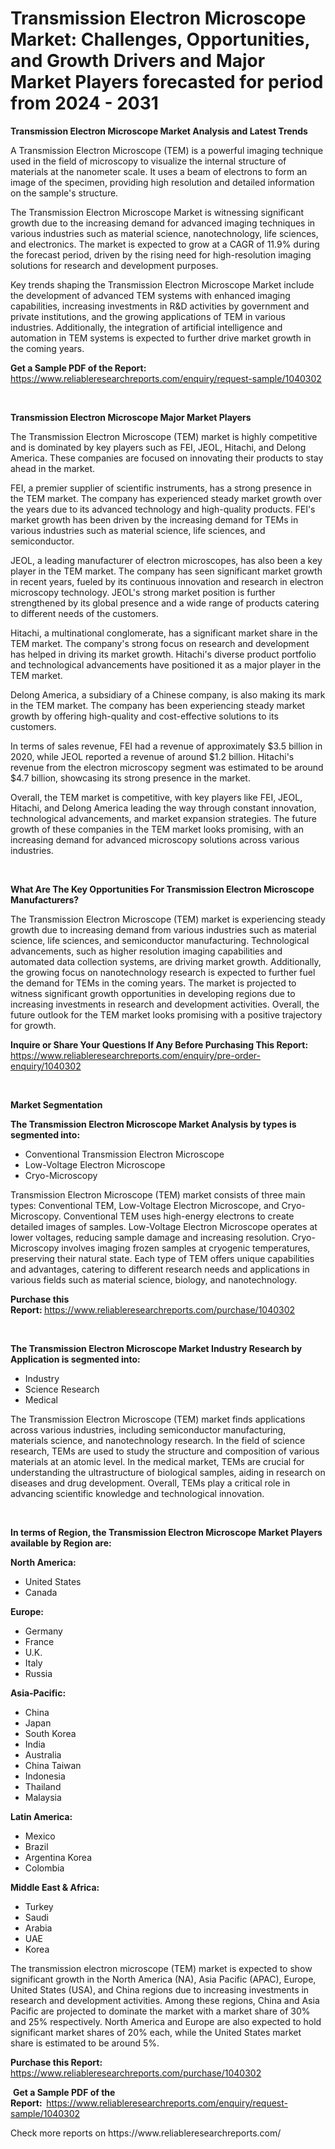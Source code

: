 <p><h1>Transmission Electron Microscope Market: Challenges, Opportunities, and Growth Drivers and Major Market Players forecasted for period from 2024 - 2031</h1></p><p><strong>Transmission Electron Microscope Market Analysis and Latest Trends</strong></p>
<p><p>A Transmission Electron Microscope (TEM) is a powerful imaging technique used in the field of microscopy to visualize the internal structure of materials at the nanometer scale. It uses a beam of electrons to form an image of the specimen, providing high resolution and detailed information on the sample's structure.</p><p>The Transmission Electron Microscope Market is witnessing significant growth due to the increasing demand for advanced imaging techniques in various industries such as material science, nanotechnology, life sciences, and electronics. The market is expected to grow at a CAGR of 11.9% during the forecast period, driven by the rising need for high-resolution imaging solutions for research and development purposes.</p><p>Key trends shaping the Transmission Electron Microscope Market include the development of advanced TEM systems with enhanced imaging capabilities, increasing investments in R&D activities by government and private institutions, and the growing applications of TEM in various industries. Additionally, the integration of artificial intelligence and automation in TEM systems is expected to further drive market growth in the coming years.</p></p>
<p><strong>Get a Sample PDF of the Report:&nbsp;</strong> <a href="https://www.reliableresearchreports.com/enquiry/request-sample/1040302">https://www.reliableresearchreports.com/enquiry/request-sample/1040302</a></p>
<p>&nbsp;</p>
<p><strong>Transmission Electron Microscope Major Market Players</strong></p>
<p><p>The Transmission Electron Microscope (TEM) market is highly competitive and is dominated by key players such as FEI, JEOL, Hitachi, and Delong America. These companies are focused on innovating their products to stay ahead in the market.</p><p>FEI, a premier supplier of scientific instruments, has a strong presence in the TEM market. The company has experienced steady market growth over the years due to its advanced technology and high-quality products. FEI's market growth has been driven by the increasing demand for TEMs in various industries such as material science, life sciences, and semiconductor.</p><p>JEOL, a leading manufacturer of electron microscopes, has also been a key player in the TEM market. The company has seen significant market growth in recent years, fueled by its continuous innovation and research in electron microscopy technology. JEOL's strong market position is further strengthened by its global presence and a wide range of products catering to different needs of the customers.</p><p>Hitachi, a multinational conglomerate, has a significant market share in the TEM market. The company's strong focus on research and development has helped in driving its market growth. Hitachi's diverse product portfolio and technological advancements have positioned it as a major player in the TEM market.</p><p>Delong America, a subsidiary of a Chinese company, is also making its mark in the TEM market. The company has been experiencing steady market growth by offering high-quality and cost-effective solutions to its customers.</p><p>In terms of sales revenue, FEI had a revenue of approximately $3.5 billion in 2020, while JEOL reported a revenue of around $1.2 billion. Hitachi's revenue from the electron microscopy segment was estimated to be around $4.7 billion, showcasing its strong presence in the market.</p><p>Overall, the TEM market is competitive, with key players like FEI, JEOL, Hitachi, and Delong America leading the way through constant innovation, technological advancements, and market expansion strategies. The future growth of these companies in the TEM market looks promising, with an increasing demand for advanced microscopy solutions across various industries.</p></p>
<p>&nbsp;</p>
<p><strong>What Are The Key Opportunities For Transmission Electron Microscope Manufacturers?</strong></p>
<p><p>The Transmission Electron Microscope (TEM) market is experiencing steady growth due to increasing demand from various industries such as material science, life sciences, and semiconductor manufacturing. Technological advancements, such as higher resolution imaging capabilities and automated data collection systems, are driving market growth. Additionally, the growing focus on nanotechnology research is expected to further fuel the demand for TEMs in the coming years. The market is projected to witness significant growth opportunities in developing regions due to increasing investments in research and development activities. Overall, the future outlook for the TEM market looks promising with a positive trajectory for growth.</p></p>
<p><strong>Inquire or Share Your Questions If Any Before Purchasing This Report:</strong> <a href="https://www.reliableresearchreports.com/enquiry/pre-order-enquiry/1040302">https://www.reliableresearchreports.com/enquiry/pre-order-enquiry/1040302</a></p>
<p>&nbsp;</p>
<p><strong>Market Segmentation</strong></p>
<p><strong>The Transmission Electron Microscope Market Analysis by types is segmented into:</strong></p>
<p><ul><li>Conventional Transmission Electron Microscope</li><li>Low-Voltage Electron Microscope</li><li>Cryo-Microscopy</li></ul></p>
<p><p>Transmission Electron Microscope (TEM) market consists of three main types: Conventional TEM, Low-Voltage Electron Microscope, and Cryo-Microscopy. Conventional TEM uses high-energy electrons to create detailed images of samples. Low-Voltage Electron Microscope operates at lower voltages, reducing sample damage and increasing resolution. Cryo-Microscopy involves imaging frozen samples at cryogenic temperatures, preserving their natural state. Each type of TEM offers unique capabilities and advantages, catering to different research needs and applications in various fields such as material science, biology, and nanotechnology.</p></p>
<p><strong>Purchase this Report:&nbsp;</strong><a href="https://www.reliableresearchreports.com/purchase/1040302">https://www.reliableresearchreports.com/purchase/1040302</a></p>
<p>&nbsp;</p>
<p><strong>The Transmission Electron Microscope Market Industry Research by Application is segmented into:</strong></p>
<p><ul><li>Industry</li><li>Science Research</li><li>Medical</li></ul></p>
<p><p>The Transmission Electron Microscope (TEM) market finds applications across various industries, including semiconductor manufacturing, materials science, and nanotechnology research. In the field of science research, TEMs are used to study the structure and composition of various materials at an atomic level. In the medical market, TEMs are crucial for understanding the ultrastructure of biological samples, aiding in research on diseases and drug development. Overall, TEMs play a critical role in advancing scientific knowledge and technological innovation.</p></p>
<p>&nbsp;</p>
<p><strong>In terms of Region, the Transmission Electron Microscope Market Players available by Region are:</strong></p>
<p>
    <p> <strong> North America: </strong>
        <ul>
            <li>United States</li>
            <li>Canada</li>
        </ul>
        </p> 
    <p> <strong> Europe: </strong>
        <ul>
            <li>Germany</li>
            <li>France</li>
            <li>U.K.</li>
            <li>Italy</li>
            <li>Russia</li>
        </ul>
        </p> 
    <p> <strong> Asia-Pacific: </strong>
        <ul>
            <li>China</li>
            <li>Japan</li>
            <li>South Korea</li>
            <li>India</li>
            <li>Australia</li>
            <li>China Taiwan</li>
            <li>Indonesia</li>
            <li>Thailand</li>
            <li>Malaysia</li>
        </ul>
        </p> 
    <p> <strong> Latin America: </strong>
        <ul>
            <li>Mexico</li>
            <li>Brazil</li>
            <li>Argentina Korea</li>
            <li>Colombia</li>
        </ul>
        </p> 
    <p> <strong> Middle East & Africa: </strong>
        <ul>
            <li>Turkey</li>
            <li>Saudi</li>
            <li>Arabia</li>
            <li>UAE</li>
            <li>Korea</li>
        </ul>
    </p>
    </p>
<p><p>The transmission electron microscope (TEM) market is expected to show significant growth in the North America (NA), Asia Pacific (APAC), Europe, United States (USA), and China regions due to increasing investments in research and development activities. Among these regions, China and Asia Pacific are projected to dominate the market with a market share of 30% and 25% respectively. North America and Europe are also expected to hold significant market shares of 20% each, while the United States market share is estimated to be around 5%.</p></p>
<p><strong>Purchase this Report: </strong><a href="https://www.reliableresearchreports.com/purchase/1040302">https://www.reliableresearchreports.com/purchase/1040302</a></p>
<p>&nbsp;<strong>Get a Sample PDF of the Report:&nbsp;&nbsp;</strong><a href="https://www.reliableresearchreports.com/enquiry/request-sample/1040302">https://www.reliableresearchreports.com/enquiry/request-sample/1040302</a></p>
<p><strong></strong></p>
<p>Check more reports on https://www.reliableresearchreports.com/</p>